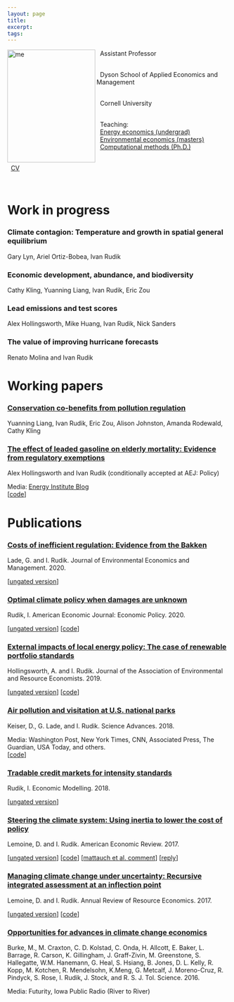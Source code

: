 ```yaml
---
layout: page 
title:
excerpt: 
tags: 
---
```


<p><img src="https://irudik.github.io/assets/img/rudik_photo.jpg" alt="me" align="left" style="width:200px;height:256px;padding:0px">


&nbsp; Assistant Professor <br /> <br />
 
&nbsp; Dyson School of Applied Economics and Management <br /> <br />
 
&nbsp; Cornell University <br /> <br />
 
&nbsp; Teaching:  
&nbsp; [Energy economics (undergrad)](https://rawcdn.githack.com/irudik/irudik.github.io/fc03b88526d0b63e933504c6cb1126e6411cd7e0/assets/pdf/4940_syllabus.pdf)  
&nbsp; [Environmental economics (masters)](https://rawcdn.githack.com/irudik/irudik.github.io/fc03b88526d0b63e933504c6cb1126e6411cd7e0/assets/pdf/6510_syllabus.pdf)   
&nbsp; [Computational methods (Ph.D.)](https://github.com/AEM7130/) <br /> <br />

&nbsp; [CV](https://raw.githack.com/irudik/irudik.github.io/master/assets/pdf/rudik_cv.pdf)

</p>
<br />  
<p style="clear: both;"> </p>

# Work in progress

### Climate contagion: Temperature and growth in spatial general equilibrium
Gary Lyn, Ariel Ortiz-Bobea, Ivan Rudik

### Economic development, abundance, and biodiversity  
Cathy Kling, Yuanning Liang, Ivan Rudik, Eric Zou

### Lead emissions and test scores
Alex Hollingsworth, Mike Huang, Ivan Rudik, Nick Sanders

### The value of improving hurricane forecasts  
Renato Molina and Ivan Rudik

# Working papers

### [Conservation co-benefits from pollution regulation](https://osf.io/preprints/socarxiv/74ujt)
Yuanning Liang, Ivan Rudik, Eric Zou, Alison Johnston, Amanda Rodewald, Cathy Kling

### [The effect of leaded gasoline on elderly mortality: Evidence from regulatory exemptions](https://osf.io/preprints/socarxiv/rdy6g/)  
Alex Hollingsworth and Ivan Rudik (conditionally accepted at AEJ: Policy)

Media: [Energy Institute Blog](https://energyathaas.wordpress.com/2020/03/02/the-crazy-history-of-lead-in-gasoline/)  
[[code](https://www.openicpsr.org/openicpsr/project/120128/)]

# Publications

### [Costs of inefficient regulation: Evidence from the Bakken](https://www.sciencedirect.com/science/article/abs/pii/S0095069620300590) 
Lade, G. and I. Rudik. Journal of Environmental Economics and Management. 2020.

[[ungated version](https://osf.io/preprints/socarxiv/3e9xk)]

### [Optimal climate policy when damages are unknown](https://www.aeaweb.org/articles?id=10.1257/pol.20160541) 
Rudik, I. American Economic Journal: Economic Policy. 2020.

[[ungated version](https://osf.io/preprints/socarxiv/nc43k)] [[code](https://github.com/irudik/optimal-climate-policy-aej)]

### [External impacts of local energy policy: The case of renewable portfolio standards](https://www.journals.uchicago.edu/doi/abs/10.1086/700419)  
Hollingsworth, A. and I. Rudik. Journal of the Association of Environmental and Resource Economists. 2019.

[[ungated version](http://papers.ssrn.com/sol3/papers.cfm?abstract_id=2697222)]
[[code](https://github.com/irudik/external-impacts-rps)]

### [Air pollution and visitation at U.S. national parks](http://advances.sciencemag.org/content/4/7/eaat1613)  
Keiser, D., G. Lade, and I. Rudik. Science Advances. 2018.

Media: Washington Post, New York Times, CNN, Associated Press, The Guardian, USA Today, and others.   
[[code](https://github.com/irudik/national-parks)]

### [Tradable credit markets for intensity standards](https://www.sciencedirect.com/science/article/pii/S0264999317315651)  
Rudik, I. Economic Modelling. 2018.

[[ungated version](https://papers.ssrn.com/sol3/papers.cfm?abstract_id=2615918)]

### [Steering the climate system: Using inertia to lower the cost of policy](https://www.aeaweb.org/articles?id=10.1257/aer.20150986&&from=f)  
Lemoine, D. and I. Rudik. American Economic Review. 2017.

[[ungated version](https://raw.githack.com/irudik/irudik.github.io/master/assets/pdf/lemoine_rudik_aer_2017.pdf)] 
[[code](https://github.com/irudik/steering-the-climate-system)]
[[mattauch et al. comment](https://www.aeaweb.org/articles?id=10.1257/aer.20190089)]
[[reply](https://www.aeaweb.org/articles?id=10.1257/aer.20191814)]

### [Managing climate change under uncertainty: Recursive integrated assessment at an inflection point](https://papers.ssrn.com/sol3/papers.cfm?abstract_id=2862211)  
Lemoine, D. and I. Rudik. Annual Review of Resource Economics. 2017.

[[ungated version](https://papers.ssrn.com/sol3/papers.cfm?abstract_id=2862211)] 
[[code](https://github.com/irudik/dynamic-stochastic-dice)]

### [Opportunities for advances in climate change economics](http://science.sciencemag.org/content/352/6283/292.abstract)  
Burke, M., M. Craxton, C. D. Kolstad, C. Onda, H. Allcott, E. Baker, L. Barrage, R. Carson, K. Gillingham, J. Graff-Zivin, M. Greenstone, S. Hallegatte, W.M. Hanemann, G. Heal, S. Hsiang, B. Jones, D. L. Kelly, R. Kopp, M. Kotchen, R. Mendelsohn, K.Meng, G. Metcalf, J. Moreno-Cruz, R. Pindyck, S. Rose, I. Rudik, J. Stock, and R. S. J. Tol. Science. 2016.

Media: Futurity, Iowa Public Radio (River to River)
